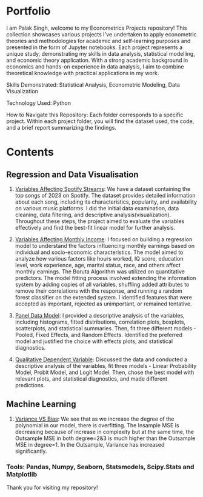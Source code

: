# Portfolio
I am Palak Singh, welcome to my Econometrics Projects repository! This collection showcases various projects I've undertaken to apply econometric theories and methodologies for academic and self-learning purposes and presented in the form of Jupyter notebooks.  Each project represents a unique study, demonstrating my skills in data analysis, statistical modelling, and economic theory application.
With a strong academic background in economics and hands-on experience in data analysis, I aim to combine theoretical knowledge with practical applications in my work.

Skills Demonstrated: Statistical Analysis, Econometric Modeling, Data Visualization

Technology Used: Python

How to Navigate this Repository:
Each folder corresponds to a specific project.
Within each project folder, you will find the dataset used, the code, and a brief report summarizing the findings.

# Contents

## Regression and Data Visualisation
1. [Variables Affecting Spotify Streams](https://github.com/palaksingh2311/Econometrics-Projects/blob/main/Factors%20influencing%20streams%20on%20spotify%20in%202023.ipynb): We have a dataset containing the top songs of 2023 on Spotify. The dataset provides detailed information about each song, including its characteristics, popularity, and availability on various music platforms. I did the initial data examination, data cleaning, data filtering, and descriptive analysis(visualization). Throughout these steps, the project aimed to evaluate the variables effectively and find the best-fit linear model for further analysis​.

2. [Variables Affecting Monthly Income](https://github.com/palaksingh2311/Econometrics-Projects/blob/main/Regression%20Model%20(Factors%20influencing%20monthly%20earnings%20based%20on%20individual%20and%20socio-economic%20characteristics).ipynb): I focused on building a regression model to understand the factors influencing monthly earnings based on individual and socio-economic characteristics. The model aimed to analyze how various factors like hours worked, IQ score, education level, work experience, age, marital status, race, and others affect monthly earnings​​. The Boruta Algorithm was utilized on quantitative predictors. 
The model fitting process involved extending the information system by adding copies of all variables, shuffling added attributes to remove their correlations with the response, and running a random forest classifier on the extended system. I identified features that were accepted as important, rejected as unimportant, or remained tentative.

3. [Panel Data Model](https://github.com/palaksingh2311/Econometrics-Projects/blob/main/Panel%20Data%20Model.ipynb): I provided a descriptive analysis of the variables, including histograms, fitted distributions, correlation plots, boxplots, scatterplots, and statistical summaries. Then, fit three different models - Pooled, Fixed Effects, and Random Effects. Identified the preferred model and justified the choice with effects plots, and statistical diagnostics.

4. [Qualitative Dependent Variable](https://github.com/palaksingh2311/Econometrics-Projects/blob/main/Qualitative%20Dependent%20Variable%20Model.ipynb): Discussed the data and conducted a descriptive analysis of the variables, fit three models - Linear Probability Model, Probit Model, and Logit Model. Then, chose the best model with relevant plots, and statistical diagnostics, and made different predictions.

## Machine Learning
1. [Variance VS Bias](https://github.com/palaksingh2311/Econometrics-Projects/blob/main/Machine%20Learning%20Variance%20VS%20Bias.ipynb): We see that as we increase the degree of the polynomial in our model, there is overfitting. The Insample MSE is decreasing because of increase in
complexity but at the same time, the Outsample MSE in both degree=2&3 is much higher than the Outsample MSE in degree=1. In the Outsample, Variance has increased significantly.

### Tools: Pandas, Numpy, Seaborn, Statsmodels, Scipy.Stats and Matplotlib

Thank you for visiting my repository!
